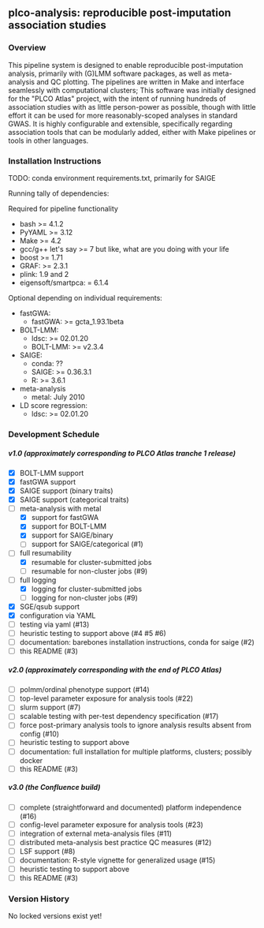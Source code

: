 ## plco-analysis: reproducible post-imputation association studies

### Overview

This pipeline system is designed to enable reproducible post-imputation analysis,
primarily with (G)LMM software packages, as well as meta-analysis and QC plotting.
The pipelines are written in Make and interface seamlessly with computational clusters;
This software was initially designed for the "PLCO Atlas" project, with the intent
of running hundreds of association studies with as little person-power as possible,
though with little effort it can be used for more reasonably-scoped analyses in standard
GWAS. It is highly configurable and extensible, specifically regarding association tools
that can be modularly added, either with Make pipelines or tools in other languages.

### Installation Instructions

TODO: conda environment requirements.txt, primarily for SAIGE

Running tally of dependencies:

Required for pipeline functionality
- bash >= 4.1.2
- PyYAML >= 3.12
- Make >= 4.2
- gcc/g++ let's say >= 7 but like, what are you doing with your life
- boost >= 1.71
- GRAF: >= 2.3.1
- plink: 1.9 and 2
- eigensoft/smartpca: = 6.1.4

Optional depending on individual requirements:
- fastGWA:
  - fastGWA: >= gcta_1.93.1beta
- BOLT-LMM:
  - ldsc: >= 02.01.20
  - BOLT-LMM: >= v2.3.4
- SAIGE:
  - conda: ??
  - SAIGE: >= 0.36.3.1
  - R: >= 3.6.1
- meta-analysis
  - metal: July 2010
- LD score regression:
  - ldsc: >= 02.01.20


### Development Schedule
##### v1.0 (approximately corresponding to PLCO Atlas tranche 1 release)
- [x] BOLT-LMM support
- [x] fastGWA support
- [x] SAIGE support (binary traits)
- [x] SAIGE support (categorical traits)
- [ ] meta-analysis with metal
  - [x] support for fastGWA
  - [x] support for BOLT-LMM
  - [x] support for SAIGE/binary
  - [ ] support for SAIGE/categorical (#1)
- [ ] full resumability
  - [x] resumable for cluster-submitted jobs
  - [ ] resumable for non-cluster jobs (#9)
- [ ] full logging
  - [x] logging for cluster-submitted jobs
  - [ ] logging for non-cluster jobs (#9)
- [x] SGE/qsub support
- [x] configuration via YAML
- [ ] testing via yaml (#13)
- [ ] heuristic testing to support above (#4 #5 #6)
- [ ] documentation: barebones installation instructions, conda for saige (#2)
- [ ] this README (#3)

##### v2.0 (approximately corresponding with the end of PLCO Atlas)
- [ ] polmm/ordinal phenotype support (#14)
- [ ] top-level parameter exposure for analysis tools (#22)
- [ ] slurm support (#7)
- [ ] scalable testing with per-test dependency specification (#17)
- [ ] force post-primary analysis tools to ignore analysis results absent from config (#10)
- [ ] heuristic testing to support above
- [ ] documentation: full installation for multiple platforms, clusters; possibly docker
- [ ] this README (#3)

##### v3.0 (the Confluence build)
- [ ] complete (straightforward and documented) platform independence (#16)
- [ ] config-level parameter exposure for analysis tools (#23)
- [ ] integration of external meta-analysis files (#11)
- [ ] distributed meta-analysis best practice QC measures (#12)
- [ ] LSF support (#8)
- [ ] documentation: R-style vignette for generalized usage (#15)
- [ ] heuristic testing to support above
- [ ] this README (#3)

### Version History
No locked versions exist yet!
